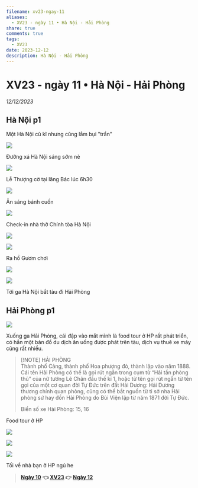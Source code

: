 ```yaml
---
filename: xv23-ngay-11
aliases:
  - XV23 - ngày 11 • Hà Nội - Hải Phòng
share: true
comments: true
tags:
  - XV23
date: 2023-12-12
description: Hà Nội - Hải Phòng
---
```

# XV23 - ngày 11 • Hà Nội - Hải Phòng  
  
*12/12/2023*  
  
## Hà Nội p1  
  
Một Hà Nội cũ kĩ nhưng cũng lắm bụi "trần"  
  
![](https://i.imgur.com/ixvgE60.png)  
  
Đường xá Hà Nội sáng sớm nè  
  
![](https://i.imgur.com/wjcHvow.png)  
  
Lễ Thượng cờ tại lăng Bác lúc 6h30  
  
![](https://i.imgur.com/4M5gjLa.png)  
  
Ăn sáng bánh cuốn  
  
![](https://i.imgur.com/zKRYOnS.png)  
  
Check-in nhà thờ Chính tòa Hà Nội  
  
![](https://i.imgur.com/RI4hZ4C.png)  
  
  
  
![](https://i.imgur.com/DRzPG9q.png)  
  
Ra hồ Gươm chơi  
  
![](https://i.imgur.com/t4ptF1k.png)  
  
  
![](https://i.imgur.com/ojXdwj0.png)  
  
Tới ga Hà Nội bắt tàu đi Hải Phòng  
## Hải Phòng p1  
  
![](https://i.imgur.com/QnATouc.png)  
  
Xuống ga Hải Phòng, cái đập vào mắt mình là food tour ở HP rất phát triển, có hẳn một bản đồ du dịch ăn uống được phát trên tàu, dịch vụ thuê xe máy cũng rất nhiều.  
  
> [!NOTE] HẢI PHÒNG  
> Thành phố Cảng, thành phố Hoa phượng đỏ, thành lập vào năm 1888. Cái tên Hải Phòng có thể là gọi rút ngắn trong cụm từ “Hải tần phòng thủ” của nữ tướng Lê Chân đầu thế kỉ 1, hoặc từ tên gọi rút ngắn từ tên gọi của một cơ quan đời Tự Đức trên đất Hải Dương: Hải Dương thương chính quan phòng, cũng có thể bắt nguồn từ ti sở nha Hải phòng sứ hay đồn Hải Phòng do Bùi Viện lập từ năm 1871 đời Tự Đức.  
>   
> Biển số xe Hải Phòng: 15, 16  
  
Food tour ở HP  
  
![](https://i.imgur.com/kMUCQXs.png)  
  
![](https://i.imgur.com/vUoATEa.png)  
  
![](https://i.imgur.com/i0r4zNa.png)  
  
Tối về nhà bạn ở HP ngủ he  
  
> **[Ngày 10](./xv23-ngay-10.md) 👈 [XV23](./xuyen-viet-2023.md) 👉 [Ngày 12](./xv23-ngay-12.md)**